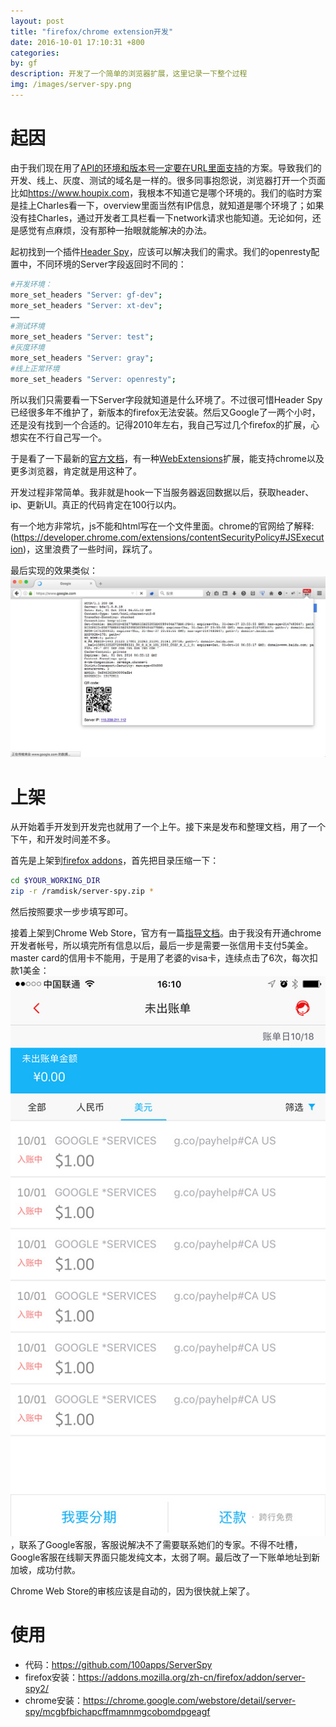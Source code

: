 ```yaml
---
layout: post
title: "firefox/chrome extension开发"
date: 2016-10-01 17:10:31 +800
categories: 
by: gf
description: 开发了一个简单的浏览器扩展，这里记录一下整个过程
img: /images/server-spy.png
---
```


# 起因

由于我们现在用了[API的环境和版本号一定要在URL里面支持](http://www.gfzj.us/2016/07/11/info-in-url.html)的方案。导致我们的开发、线上、灰度、测试的域名是一样的。很多同事抱怨说，浏览器打开一个页面比如<https://www.houpix.com>，我根本不知道它是哪个环境的。我们的临时方案是挂上Charles看一下，overview里面当然有IP信息，就知道是哪个环境了；如果没有挂Charles，通过开发者工具栏看一下network请求也能知道。无论如何，还是感觉有点麻烦，没有那种一抬眼就能解决的办法。

起初找到一个插件[Header Spy](https://addons.mozilla.org/en-us/firefox/addon/header-spy/)，应该可以解决我们的需求。我们的openresty配置中，不同环境的Server字段返回时不同的：

```bash
#开发环境：
more_set_headers "Server: gf-dev";
more_set_headers "Server: xt-dev";
……
#测试环境
more_set_headers "Server: test";
#灰度环境
more_set_headers "Server: gray";
#线上正常环境
more_set_headers "Server: openresty";
```

所以我们只需要看一下Server字段就知道是什么环境了。不过很可惜Header Spy已经很多年不维护了，新版本的firefox无法安装。然后又Google了一两个小时，还是没有找到一个合适的。记得2010年左右，我自己写过几个firefox的扩展，心想实在不行自己写一个。

于是看了一下最新的[官方文档](https://developer.mozilla.org/en-US/Add-ons)，有一种[WebExtensions](https://developer.mozilla.org/en-US/Add-ons/WebExtensions)扩展，能支持chrome以及更多浏览器，肯定就是用这种了。

开发过程非常简单。我非就是hook一下当服务器返回数据以后，获取header、ip、更新UI。真正的代码肯定在100行以内。

有一个地方非常坑，js不能和html写在一个文件里面。chrome的官网给了解释: (https://developer.chrome.com/extensions/contentSecurityPolicy#JSExecution)，这里浪费了一些时间，踩坑了。

最后实现的效果类似：
![ServerSpy](/images/server-spy.png)

# 上架

从开始着手开发到开发完也就用了一个上午。接下来是发布和整理文档，用了一个下午，和开发时间差不多。

首先是上架到[firefox addons](https://addons.mozilla.org/ZH-cn/developers/)，首先把目录压缩一下：

```bash
cd $YOUR_WORKING_DIR
zip -r /ramdisk/server-spy.zip *
```

然后按照要求一步步填写即可。

接着上架到Chrome Web Store，官方有一篇[指导文档](https://developer.chrome.com/webstore/publish)。由于我没有开通chrome开发者帐号，所以填完所有信息以后，最后一步是需要一张信用卡支付5美金。master card的信用卡不能用，于是用了老婆的visa卡，连续点击了6次，每次扣款1美金：
![扣钱](/images/IMG_2017.jpg)，联系了Google客服，客服说解决不了需要联系她们的专家。不得不吐槽，Google客服在线聊天界面只能发纯文本，太弱了啊。最后改了一下账单地址到新加坡，成功付款。

Chrome Web Store的审核应该是自动的，因为很快就上架了。

# 使用

- 代码：<https://github.com/100apps/ServerSpy>
- firefox安装：<https://addons.mozilla.org/zh-cn/firefox/addon/server-spy2/>
- chrome安装：<https://chrome.google.com/webstore/detail/server-spy/mcgbfbichapcffmamnmgcobomdpgeagf>


